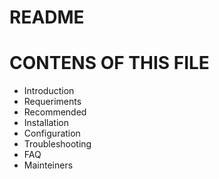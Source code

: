 # README

# CONTENS OF THIS FILE

* Introduction
* Requeriments
* Recommended
* Installation
* Configuration
* Troubleshooting
* FAQ
* Mainteiners
